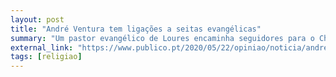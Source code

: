 ```yaml
---
layout: post
title: "André Ventura tem ligações a seitas evangélicas"
summary: "Um pastor evangélico de Loures encaminha seguidores para o Chega, algo que também se verificou entre apoiantes de Trump e Bolsonaro. Os evangelistas têm tentado entrar na política em Portugal há alguns anos, inicialmente com o Partido da Gente. Investigadores apontam para que o Chega receba dinheiro destes partidos e que líderes evangélicos façam campanha pelo Chega nos seus serviços"
external_link: "https://www.publico.pt/2020/05/22/opiniao/noticia/andre-ventura-seitas-evangelicas-1917614"
tags: [religiao]
---
```

